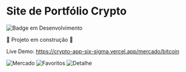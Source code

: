 # Site de Portfólio Crypto

![Badge em Desenvolvimento](http://img.shields.io/static/v1?label=STATUS&message=EM%20DESENVOLVIMENTO&color=GREEN&style=for-the-badge)

:construction: Projeto em construção :construction:

Live Demo: https://crypto-app-six-sigma.vercel.app/mercado/bitcoin


![Mercado](https://user-images.githubusercontent.com/110861595/225921712-1a918b4e-09d9-41c3-a383-00bc99cf9c92.PNG)
![Favoritos](https://user-images.githubusercontent.com/110861595/225921728-d7e8567a-032d-45eb-9b25-af15e34114b7.PNG)
![Detalhe](https://user-images.githubusercontent.com/110861595/225921745-6750e53b-8b9b-41b6-b077-b2e3cf2231ca.PNG)
